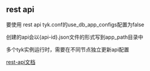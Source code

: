 ## rest api

要使用 rest api tyk.conf的use_db_app_configs配置为false

创建的api会以{api-id}.json文件的形式写到app_path目录中

多个tyk实例运行时，需要在不同节点独立更新api配置


[rest-api文档](https://tyk.io/docs/tyk-rest-api/)